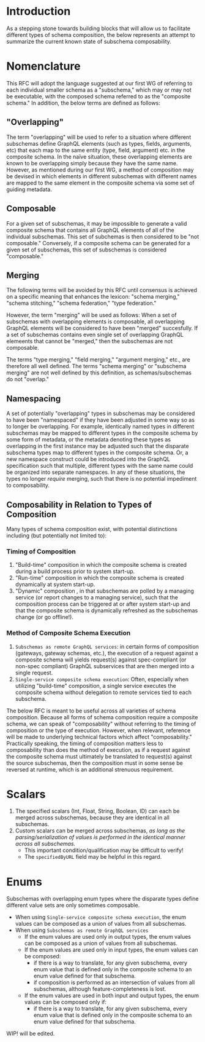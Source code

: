 
# Introduction

As a stepping stone towards building blocks that will allow us to facilitate different types of schema composition, the below represents an attempt to summarize the current known state of subschema composability.

# Nomenclature

This RFC will adopt the language suggested at our first WG of referring to each individual smaller schema as a "subschema," which may or may not be executable, with the composed schema referred to as the "composite schema." In addition, the below terms are defined as follows:

## "Overlapping"

The term "overlapping" will be used to refer to a situation where different subschemas define GraphQL elements (such as types, fields, arguments, etc) that each map to the same entity (type, field, argument) etc. in the composite schema. In the naïve situation, these overlapping elements are known to be overlapping simply because they have the same name. However, as mentioned during our first WG, a method of composition may be devised in which elements in different subschemas with different names are mapped to the same element in the composite schema via some set of guiding metadata.

## Composable

For a given set of subschemas, it may be impossible to generate a valid composite schema that contains all GraphQL elements of all of the individual subschemas. This set of subchemas is then considered to be "not composable." Conversely, if a composite schema can be generated for a given set of subschemas, this set of subschemas is considered "composable."

## Merging

The following terms will be avoided by this RFC until consensus is achieved on a specific meaning that enhances the lexicon: "schema merging," "schema stitching," "schema federation," "type federation."

However, the term "merging" will be used as follows: When a set of subschemas with overlapping elements is composable, all overlapping GraphQL elements will be considered to have been "merged" succesfully. If a set of subschemas contains even single set of overlapping GraphQL elemeents that cannot be "merged," then the subschemas are not composable.

The terms "type merging," "field merging," "argument merging," etc., are therefore all well defined. The terms "schema merging" or "subschema merging" are not well defined by this definition, as schemas/subschemas do not "overlap."

## Namespacing

A set of potentially "overlapping" types in subschemas may be considered to have been "namespaced" if they have been adjusted in some way so as to longer be overlapping. For example, identically named types in different subschemas may be mapped to different types in the composite schema by some form of metadata, or the metadata denoting these types as overlapping in the first instance may be adjusted such that the disparate subschema types map to different types in the composite schema. Or, a new namespace construct could be introduced into the GraphQL specification such that multiple, different types with the same name could be organized into separate namespaces. In any of these situations, the types no longer _require_ merging, such that there is no potential impediment to composability. 

## Composability in Relation to Types of Composition

Many types of schema composition exist, with potential distinctions including (but potentially not limited to):

### Timing of Composition

1. "Build-time" composition in which the composite schema is created during a build process prior to system start-up. 
2. "Run-time" composition in which the composite schema is created dynamically at system start-up.
3. "Dynamic" composition , in that subschemas are polled by a managing service (or report changes to a managing service), such that the composition process can be triggered at or after system start-up and that the composite schema is dynamically refreshed as the subschemas change (or go offline!).

### Method of Composite Schema Execution

1. `Subschemas as remote GraphQL services`: in certain forms of composition (gateways, gateway schemas, etc.), the execution of a request against a composite schema will yields request(s) against spec-compliant (or non-spec compliant) GraphQL subservices that are then merged into a single request.
2. `Single-service composite schema execution`: Often, especially when utilizing "build-time" composition, a single service executes the composite schema without delegation to remote services tied to each subschema. 

The below RFC is meant to be useful across all varieties of schema composition. Because all forms of schema composition require a composite schema, we can speak of "composability" without referring to the timing of composition or the type of execution. However, when relevant, reference will be made to underlying technical factors which affect "composability." Practically speaking, the timing of composition matters less to composability than does the method of execution, as if a request against the composite schema must ultimately be translated to request(s) against the source subschemas, then the composition must in some sense be reversed at runtime, which is an additional strenuous requirement.

# Scalars

1. The specified scalars (Int, Float, String, Boolean, ID) can each be merged across subschemas, because they are identical in all subschemas. 
2. Custom scalars can be merged across subschemas, _as long as the parsing/serialization of values is performed in the identical manner across all subschemas._
   - This important condition/qualification may be difficult to verify!
   - The `specifiedByURL` field may be helpful in this regard.

# Enums

Subschemas with overlapping enum types where the disparate types define different value sets are only sometimes composable.
- When using `Single-service composite schema execution`, the enum values can be composed as a union of values from all subschemas.
- When using `Subschemas as remote GraphQL services`
  - If the enum values are used only in output types, the enum values can be composed as a union of values from all subschemas.
  - If the enum values are used only in input types, the enum values can be composed:
    - if there is a way to translate, for any given subschema, every enum value that is defined only in the composite schema to an enum value defined for that subschema.
    - if composition is performed as an intersection of values from all subschemas, although feature-completeness is lost.
  - If the enum values are used in both input and output types, the enum values can be composed only if:
    - if there is a way to translate, for any given subschema, every enum value that is defined only in the composite schema to an enum value defined for that subschema.

WIP! will be edited.
